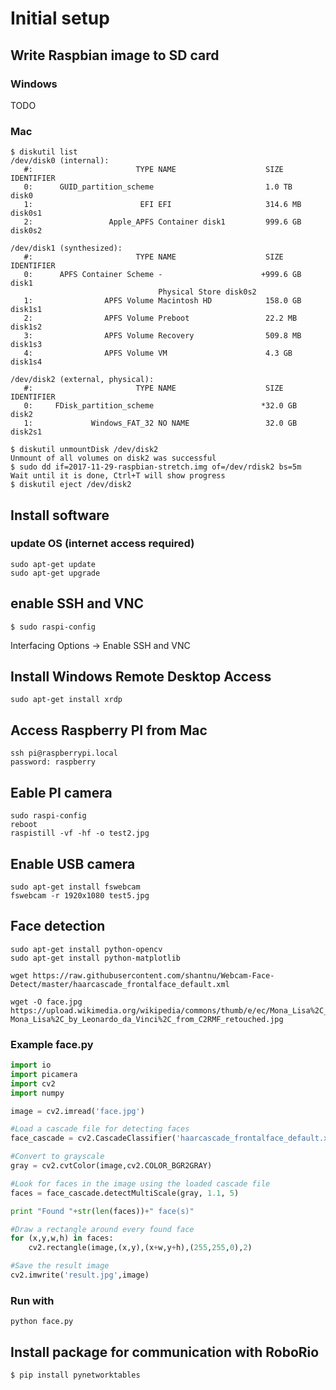 # Initial setup

## Write Raspbian image to SD card
### Windows
TODO

### Mac
```
$ diskutil list
/dev/disk0 (internal):
   #:                       TYPE NAME                    SIZE       IDENTIFIER
   0:      GUID_partition_scheme                         1.0 TB     disk0
   1:                        EFI EFI                     314.6 MB   disk0s1
   2:                 Apple_APFS Container disk1         999.6 GB   disk0s2

/dev/disk1 (synthesized):
   #:                       TYPE NAME                    SIZE       IDENTIFIER
   0:      APFS Container Scheme -                      +999.6 GB   disk1
                                 Physical Store disk0s2
   1:                APFS Volume Macintosh HD            158.0 GB   disk1s1
   2:                APFS Volume Preboot                 22.2 MB    disk1s2
   3:                APFS Volume Recovery                509.8 MB   disk1s3
   4:                APFS Volume VM                      4.3 GB     disk1s4

/dev/disk2 (external, physical):
   #:                       TYPE NAME                    SIZE       IDENTIFIER
   0:     FDisk_partition_scheme                        *32.0 GB    disk2
   1:             Windows_FAT_32 NO NAME                 32.0 GB    disk2s1

$ diskutil unmountDisk /dev/disk2
Unmount of all volumes on disk2 was successful
$ sudo dd if=2017-11-29-raspbian-stretch.img of=/dev/rdisk2 bs=5m
Wait until it is done, Ctrl+T will show progress
$ diskutil eject /dev/disk2
```
## Install software
### update OS (internet access required)
```
sudo apt-get update
sudo apt-get upgrade
```
## enable SSH and VNC
```
$ sudo raspi-config
```
Interfacing Options -> Enable SSH and VNC

## Install Windows Remote Desktop Access
```
sudo apt-get install xrdp
```

## Access Raspberry PI from Mac
```
ssh pi@raspberrypi.local
password: raspberry
```

## Eable PI camera
```
sudo raspi-config
reboot
raspistill -vf -hf -o test2.jpg
```
## Enable USB camera
```
sudo apt-get install fswebcam
fswebcam -r 1920x1080 test5.jpg
```

## Face detection
```
sudo apt-get install python-opencv
sudo apt-get install python-matplotlib

wget https://raw.githubusercontent.com/shantnu/Webcam-Face-Detect/master/haarcascade_frontalface_default.xml

wget -O face.jpg https://upload.wikimedia.org/wikipedia/commons/thumb/e/ec/Mona_Lisa%2C_by_Leonardo_da_Vinci%2C_from_C2RMF_retouched.jpg/687px-Mona_Lisa%2C_by_Leonardo_da_Vinci%2C_from_C2RMF_retouched.jpg
```

### Example face.py
```python
import io
import picamera
import cv2
import numpy

image = cv2.imread('face.jpg')

#Load a cascade file for detecting faces
face_cascade = cv2.CascadeClassifier('haarcascade_frontalface_default.xml')

#Convert to grayscale
gray = cv2.cvtColor(image,cv2.COLOR_BGR2GRAY)

#Look for faces in the image using the loaded cascade file
faces = face_cascade.detectMultiScale(gray, 1.1, 5)

print "Found "+str(len(faces))+" face(s)"

#Draw a rectangle around every found face
for (x,y,w,h) in faces:
    cv2.rectangle(image,(x,y),(x+w,y+h),(255,255,0),2)

#Save the result image
cv2.imwrite('result.jpg',image)
```
### Run with
```
python face.py
```

## Install package for communication with RoboRio
```
$ pip install pynetworktables
```
